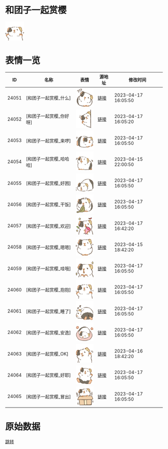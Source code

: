 # 和团子一起赏樱

<img src="./cover.png" height="60" alt="cover" />

# 表情一览

|ID|名称|表情|源地址|修改时间|
|----|----|----|----|----|
|24051|[和团子一起赏樱_什么]|<img src="./pic/024051_%5B和团子一起赏樱_什么%5D.png" height="60" alt="什么"/>|[链接](https://i0.hdslb.com/bfs/garb/44227d9f88356ad7b4d0a515e43c036fc15475e5.png)|2023-04-17 16:05:50|
|24052|[和团子一起赏樱_你好呀]|<img src="./pic/024052_%5B和团子一起赏樱_你好呀%5D.png" height="60" alt="你好呀"/>|[链接](https://i0.hdslb.com/bfs/garb/245841d68bde2832ce6162077279f03e9d62fd37.png)|2023-04-17 16:05:20|
|24053|[和团子一起赏樱_来啰]|<img src="./pic/024053_%5B和团子一起赏樱_来啰%5D.png" height="60" alt="来啰"/>|[链接](https://i0.hdslb.com/bfs/garb/636f99f27fa5ae804f529297b112c2496f820296.png)|2023-04-17 16:05:50|
|24054|[和团子一起赏樱_哈哈哈]|<img src="./pic/024054_%5B和团子一起赏樱_哈哈哈%5D.png" height="60" alt="哈哈哈"/>|[链接](https://i0.hdslb.com/bfs/garb/d309f30d0d35a90ce453327bc94ee174d7b7e079.png)|2023-04-15 22:00:50|
|24055|[和团子一起赏樱_好困]|<img src="./pic/024055_%5B和团子一起赏樱_好困%5D.png" height="60" alt="好困"/>|[链接](https://i0.hdslb.com/bfs/garb/4736bb35372948fa765c2e6528ad95adaf70559c.png)|2023-04-17 16:05:50|
|24056|[和团子一起赏樱_干饭]|<img src="./pic/024056_%5B和团子一起赏樱_干饭%5D.png" height="60" alt="干饭"/>|[链接](https://i0.hdslb.com/bfs/garb/8d78f6f2f724750370e0c1ff3578f87a3775adcf.png)|2023-04-17 16:05:50|
|24057|[和团子一起赏樱_欢迎]|<img src="./pic/024057_%5B和团子一起赏樱_欢迎%5D.png" height="60" alt="欢迎"/>|[链接](https://i0.hdslb.com/bfs/garb/1b0b957d06b5a3ddbbb015c82818e38c38694b55.png)|2023-04-17 16:42:20|
|24058|[和团子一起赏樱_嗯嗯]|<img src="./pic/024058_%5B和团子一起赏樱_嗯嗯%5D.png" height="60" alt="嗯嗯"/>|[链接](https://i0.hdslb.com/bfs/garb/af5bf96bb14ff901b99b728ad9a0c1011c8c322b.png)|2023-04-15 18:42:20|
|24059|[和团子一起赏樱_哇哦]|<img src="./pic/024059_%5B和团子一起赏樱_哇哦%5D.png" height="60" alt="哇哦"/>|[链接](https://i0.hdslb.com/bfs/garb/bed1a8711eb5e50cc344e440ac47b08207e86eff.png)|2023-04-17 16:05:50|
|24060|[和团子一起赏樱_抱抱]|<img src="./pic/024060_%5B和团子一起赏樱_抱抱%5D.png" height="60" alt="抱抱"/>|[链接](https://i0.hdslb.com/bfs/garb/ce5c933b1eeb13b5e4b717b2e0c661eb806e9051.png)|2023-04-17 16:05:50|
|24061|[和团子一起赏樱_睡了]|<img src="./pic/024061_%5B和团子一起赏樱_睡了%5D.png" height="60" alt="睡了"/>|[链接](https://i0.hdslb.com/bfs/garb/825a081403a3ca14506a51b5110f537bf5dc9945.png)|2023-04-17 16:05:50|
|24062|[和团子一起赏樱_安逸]|<img src="./pic/024062_%5B和团子一起赏樱_安逸%5D.png" height="60" alt="安逸"/>|[链接](https://i0.hdslb.com/bfs/garb/681fc96ed8b18b0ba7979926097822833f639fa3.png)|2023-04-17 16:05:50|
|24063|[和团子一起赏樱_OK]|<img src="./pic/024063_%5B和团子一起赏樱_OK%5D.png" height="60" alt="OK"/>|[链接](https://i0.hdslb.com/bfs/garb/4417007823eeb1c7563198fef92fc5a7e5f5dfae.png)|2023-04-16 18:42:20|
|24064|[和团子一起赏樱_好耶]|<img src="./pic/024064_%5B和团子一起赏樱_好耶%5D.png" height="60" alt="好耶"/>|[链接](https://i0.hdslb.com/bfs/garb/5f34a4dd43759aaa4556c50808c6f4c0a414f68f.png)|2023-04-17 16:05:50|
|24065|[和团子一起赏樱_冒出]|<img src="./pic/024065_%5B和团子一起赏樱_冒出%5D.png" height="60" alt="冒出"/>|[链接](https://i0.hdslb.com/bfs/garb/316f8fc3c2f84e6f241919e6812d4278a07a32d0.png)|2023-04-17 16:05:50|

# 原始数据

[跳转](./raw.json)

